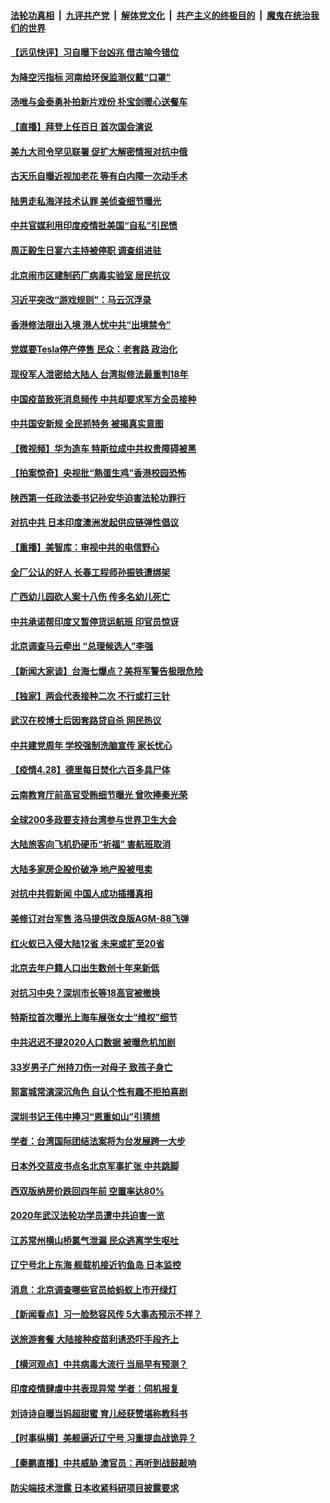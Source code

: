 ####  [法轮功真相](../../../../basic/blob/master/README.md?t=04290802) &nbsp;|&nbsp; [九评共产党](../../../../9ping.md/blob/master/README.md?t=04290802) &nbsp;|&nbsp; [解体党文化](../../../../jtdwh.md/blob/master/README.md?t=04290802)  &nbsp;|&nbsp; [共产主义的终极目的](../../../../gczydzjmd.md/blob/master/README.md?t=04290802) &nbsp;|&nbsp; [魔鬼在统治我们的世界](../../../../mgztzwmdsj.md/blob/master/README.md?t=04290802) 

#### [【远见快评】习自曝下台凶兆 借古喻今错位](../pages/nsc413/n12912137.md?t=04290802) 

#### [为降空污指标 河南给环保监测仪戴“口罩”](../pages/nsc413/n12912028.md?t=04290802) 

#### [汤唯与金泰勇补拍新片戏份 朴宝剑暖心送餐车](../pages/nsc413/n12911929.md?t=04290802) 

#### [【直播】拜登上任百日 首次国会演说](../pages/nsc413/n12911949.md?t=04290802) 

#### [美九大司令罕见联署 促扩大解密情报对抗中俄](../pages/nsc413/n12912081.md?t=04290802) 

#### [古天乐自曝近视加老花 等有白内障一次动手术](../pages/nsc413/n12911794.md?t=04290802) 

#### [陆男走私海洋技术认罪 美侦查细节曝光](../pages/nsc413/n12911966.md?t=04290802) 

#### [中共官媒利用印度疫情批美国“自私”引民愤](../pages/nsc413/n12911701.md?t=04290802) 

#### [周正毅生日宴六主持被停职 调查组进驻](../pages/nsc413/n12911853.md?t=04290802) 

#### [北京闹市区建制药厂病毒实验室 居民抗议](../pages/nsc413/n12911472.md?t=04290802) 

#### [习近平突改“游戏规则”：马云沉浮录](../pages/nsc413/n12911558.md?t=04290802) 

#### [香港修法限出入境 港人忧中共“出境禁令”](../pages/nsc413/n12911784.md?t=04290802) 

#### [党媒要Tesla停产停售 民众：老套路 政治化](../pages/nsc413/n12911488.md?t=04290802) 

#### [现役军人泄密给大陆人 台湾拟修法最重判18年](../pages/nsc413/n12911731.md?t=04290802) 

#### [中国疫苗致死消息频传 中共却要求军方全员接种](../pages/nsc413/n12911768.md?t=04290802) 

#### [中共国安新规 全民抓特务 被揭真实意图](../pages/nsc413/n12911615.md?t=04290802) 

#### [【微视频】华为造车 特斯拉成中共权贵障碍被黑](../pages/nsc413/n12911442.md?t=04290802) 

#### [【拍案惊奇】央视批“熟蛋生鸡”香港校园恐怖](../pages/nsc413/n12910017.md?t=04290802) 

#### [陕西第一任政法委书记孙安华迫害法轮功罪行](../pages/nsc413/n12906024.md?t=04290802) 

#### [对抗中共 日本印度澳洲发起供应链弹性倡议](../pages/nsc413/n12911616.md?t=04290802) 

#### [【重播】美智库：审视中共的电信野心](../pages/nsc413/n12904508.md?t=04290802) 

#### [全厂公认的好人 长春工程师孙振铁遭绑架](../pages/nsc413/n12909116.md?t=04290802) 

#### [广西幼儿园砍人案十八伤 传多名幼儿死亡](../pages/nsc413/n12910739.md?t=04290802) 

#### [中共承诺帮印度又暂停货运航班 印官员惊讶](../pages/nsc413/n12911483.md?t=04290802) 

#### [北京调查马云牵出 “总理候选人”李强](../pages/nsc413/n12910609.md?t=04290802) 

#### [【新闻大家谈】台海七爆点？美将军警告极限危险](../pages/nsc413/n12911129.md?t=04290802) 

#### [【独家】两会代表接种二次 不行或打三针](../pages/nsc413/n12908176.md?t=04290802) 

#### [武汉在校博士后因套路贷自杀 网民热议](../pages/nsc413/n12910936.md?t=04290802) 

#### [中共建党周年 学校强制洗脑宣传 家长忧心](../pages/nsc413/n12910660.md?t=04290802) 

#### [【疫情4.28】德里每日焚化六百多具尸体](../pages/nsc413/n12910652.md?t=04290802) 

#### [云南教育厅前高官受贿细节曝光 曾吹捧秦光荣](../pages/nsc413/n12910705.md?t=04290802) 

#### [全球200多政要支持台湾参与世界卫生大会](../pages/nsc413/n12910909.md?t=04290802) 

#### [大陆旅客向飞机扔硬币“祈福” 害航班取消](../pages/nsc413/n12910544.md?t=04290802) 

#### [大陆多家房企股价破净 地产股被甩卖](../pages/nsc413/n12910670.md?t=04290802) 

#### [对抗中共假新闻 中国人成功插播真相](../pages/nsc413/n12910618.md?t=04290802) 

#### [美修订对台军售 洛马提供改良版AGM-88飞弹](../pages/nsc413/n12910762.md?t=04290802) 

#### [红火蚁已入侵大陆12省 未来或扩至20省](../pages/nsc413/n12910666.md?t=04290802) 

#### [北京去年户籍人口出生数创十年来新低](../pages/nsc413/n12910167.md?t=04290802) 

#### [对抗习中央？深圳市长等18高官被撤换](../pages/nsc413/n12910404.md?t=04290802) 

#### [特斯拉首次曝光上海车展张女士“维权”细节](../pages/nsc413/n12910325.md?t=04290802) 

#### [中共迟迟不提2020人口数据 被曝危机加剧](../pages/nsc413/n12909399.md?t=04290802) 

#### [33岁男子广州持刀伤一对母子 致孩子身亡](../pages/nsc413/n12910383.md?t=04290802) 

#### [郭富城常演深沉角色 自认个性有趣不拒拍喜剧](../pages/nsc413/n12909705.md?t=04290802) 

#### [深圳书记王伟中捧习“恩重如山”引猜想](../pages/nsc413/n12910104.md?t=04290802) 

#### [学者：台湾国际团结法案将为台发展跨一大步](../pages/nsc413/n12910078.md?t=04290802) 

#### [日本外交蓝皮书点名北京军事扩张 中共跳脚](../pages/nsc413/n12909685.md?t=04290802) 


#### [西双版纳房价跌回四年前 空置率达80%](../pages/nsc413/n12909901.md?t=04290802) 

#### [2020年武汉法轮功学员遭中共迫害一览](../pages/nsc413/n12908872.md?t=04290802) 

#### [江苏常州横山桥氯气泄漏 民众逃离学生呕吐](../pages/nsc413/n12910032.md?t=04290802) 

#### [辽宁号北上东海 舰载机接近钓鱼岛 日本监控](../pages/nsc413/n12909939.md?t=04290802) 

#### [消息：北京调查哪些官员给蚂蚁上市开绿灯](../pages/nsc413/n12909752.md?t=04290802) 

#### [【新闻看点】习一脸愁容风传 5大事态预示不祥？](../pages/nsc413/n12909414.md?t=04290802) 

#### [送旅游套餐 大陆接种疫苗利诱恐吓手段齐上](../pages/nsc413/n12909328.md?t=04290802) 

#### [【横河观点】中共病毒大流行 当局早有预测？](../pages/nsc413/n12909690.md?t=04290802) 

#### [印度疫情肆虐中共表现异常 学者：伺机报复](../pages/nsc413/n12909711.md?t=04290802) 

#### [刘诗诗自曝当妈超甜蜜 育儿经获赞堪称教科书](../pages/nsc413/n12909510.md?t=04290802) 

#### [【时事纵横】美舰逼近辽宁号 习重提血战诡异？](../pages/nsc413/n12909644.md?t=04290802) 

#### [【秦鹏直播】中共威胁 澳官员：再听到战鼓敲响](../pages/nsc413/n12909661.md?t=04290802) 

#### [防尖端技术泄露 日本收紧科研项目披露要求](../pages/nsc413/n12909499.md?t=04290802) 

